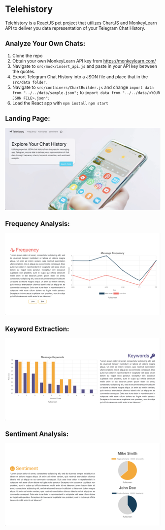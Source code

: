 # **Telehistory**
Telehistory is a ReactJS pet project that utilizes ChartJS and MonkeyLearn API to deliver you data representation of your Telegram Chat History. 

## **Analyze Your Own Chats:**

1. Clone the repo
2. Obtain your own MonkeyLearn API key from https://monkeylearn.com/
3. Navigate to `src/mock/insert_api.js` and paste in your API key between the quotes.
4. Export Telegram Chat History into a JSON file and place that in the `src/data folder`.
5. Navigate to `src/containers/ChartBuilder.js` and change `import data from "../../data/sample.json";` to `import data from "../../data/<YOUR JSON FILE>.json";`
6. Load the React app with `npm install` `npm start`

## Landing Page:

![](images/landing.png)

## Frequency Analysis:
![](images/frequency.png)

## Keyword Extraction:
![](images/keywords.png)

## Sentiment Analysis:
![](images/sentiment.png)
